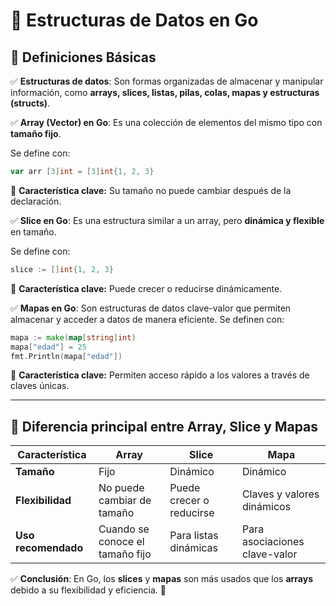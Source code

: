 
# 📌 Estructuras de Datos en Go

## 🔹 Definiciones Básicas

✅ **Estructuras de datos**: Son formas organizadas de almacenar y manipular información, como **arrays, slices, listas, pilas, colas, mapas y estructuras (structs)**.  

✅ **Array (Vector) en Go**: Es una colección de elementos del mismo tipo con **tamaño fijo**. 

Se define con:  
```go
var arr [3]int = [3]int{1, 2, 3}
```
📌 **Característica clave:** Su tamaño no puede cambiar después de la declaración.  

✅ **Slice en Go**: Es una estructura similar a un array, pero **dinámica y flexible** en tamaño. 

Se define con:  
```go
slice := []int{1, 2, 3}
```
📌 **Característica clave:** Puede crecer o reducirse dinámicamente.  

✅ **Mapas en Go**: Son estructuras de datos clave-valor que permiten almacenar y acceder a datos de manera eficiente. Se definen con:  
```go
mapa := make(map[string]int)
mapa["edad"] = 25
fmt.Println(mapa["edad"])
```
📌 **Característica clave:** Permiten acceso rápido a los valores a través de claves únicas.

---

## 🔹 Diferencia principal entre Array, Slice y Mapas

| **Característica**  | **Array** | **Slice** | **Mapa** |
|---------------------|----------|----------|----------|
| **Tamaño**         | Fijo      | Dinámico | Dinámico |
| **Flexibilidad**   | No puede cambiar de tamaño | Puede crecer o reducirse | Claves y valores dinámicos |
| **Uso recomendado**| Cuando se conoce el tamaño fijo | Para listas dinámicas | Para asociaciones clave-valor |

✅ **Conclusión**: En Go, los **slices** y **mapas** son más usados que los **arrays** debido a su flexibilidad y eficiencia. 🚀

